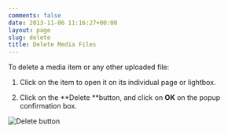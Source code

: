 ```yaml
---
comments: false
date: 2013-11-06 11:16:27+00:00
layout: page
slug: delete
title: Delete Media Files
---
```


To delete a media item or any other uploaded file:



	
  1. Click on the item to open it on its individual page or lightbox.

	
  2. Click on the **Delete **button, and click on **OK** on the popup confirmation box.


![Delete button ](https://rtcamp.com/wp-content/uploads/2013/11/delete.png)
